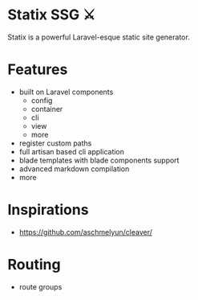 # Statix SSG ⚔

Statix is a powerful Laravel-esque static site generator.

# Features

- built on Laravel components
    - config
    - container
    - cli
    - view
    - more
- register custom paths
- full artisan based cli application
- blade templates with blade components support
- advanced markdown compilation
- more

# Inspirations

- https://github.com/aschmelyun/cleaver/

# Routing

- route groups